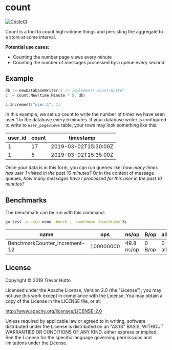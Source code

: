 # count

[![CircleCI](https://circleci.com/gh/huttotw/count/tree/master.svg?style=svg)](https://circleci.com/gh/huttotw/count/tree/master)

Count is a tool to count high volume things and persisting the aggregate to a store at some interval.

**Potential use cases:**
- Counting the number page views every minute
- Counting the number of messages processed by a queue every second.

## Example
```go
db := newDatabaseWriter() // implements count.Writer
c := count.New(time.Minute * 5, db)

c.Increment("user:1", 1)
```

In this example, we set up count to write the number of times we have seen user 1 to the database every 5 minutes.
If your database writer is configured to write to `user_pageviews` table, your rows may look something like this:

| user_id | count | timestamp            |
|---------|-------|----------------------|
| 1       | 17    | 2019-03-02T15:30:00Z |
| 1       | 5     | 2019-03-02T15:35:00Z |

Once your data is in this form, you can run queries like: _how many times has user 1 visited in the past 10 minutes?_
Or in the context of message queues, _how many messages have I processed for this user in the past 10 minutes?_

## Benchmarks
The benchmark can be run with this command:
```bash
go test -v -run none -bench . -benchmem -benchtime 3s
```

| name                          | ops       | ns/op      | B/op   | allocs/op   |
|-------------------------------|-----------|------------|--------|-------------|
| BenchmarkCounter_Increment-12 | 100000000 | 49.8 ns/op | 0 B/op | 0 allocs/op |

## License

Copyright &copy; 2019 Trevor Hutto

Licensed under the Apache License, Version 2.0 (the "License"); you may not use this work except in compliance with the License. You may obtain a copy of the License in the LICENSE file, or at:

http://www.apache.org/licenses/LICENSE-2.0

Unless required by applicable law or agreed to in writing, software distributed under the License is distributed on an "AS IS" BASIS, WITHOUT WARRANTIES OR CONDITIONS OF ANY KIND, either express or implied. See the License for the specific language governing permissions and limitations under the License.
